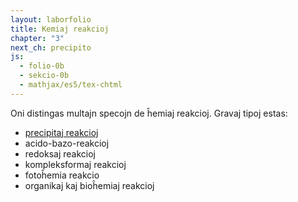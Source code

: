 ```yaml
---
layout: laborfolio
title: Kemiaj reakcioj
chapter: "3"
next_ch: precipito
js:
  - folio-0b
  - sekcio-0b 
  - mathjax/es5/tex-chtml
---
```


<!-- fundamentaj/bezonataj  nocioj

- unuoj: mol, mol/l, M (moloblo)...
- leĝo de masefiko, kevilibro, entalpio...

-->

<!--
https://de.wikipedia.org/wiki/Chemische_Reaktion#Arten_von_Reaktionen
https://en.wikipedia.org/wiki/Chemical_reaction
-->

Oni distingas multajn specojn de ĥemiaj reakcioj. Gravaj tipoj estas:

- [precipitaj reakcioj](precipito)
- acido-bazo-reakcioj
- redoksaj reakcioj
- kompleksformaj reakcioj
- fotoĥemia reakcio
- organikaj kaj bioĥemiaj reakcioj
